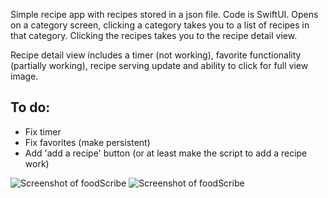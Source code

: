 Simple recipe app with recipes stored in a json file. Code is SwiftUI. Opens on a category screen, clicking a category takes you to a list of recipes in that category. Clicking the recipes takes you to the recipe detail view.

Recipe detail view includes a timer (not working), favorite functionality (partially working), recipe serving update and ability to click for full view image.

## To do: 
- Fix timer
- Fix favorites (make persistent)
- Add 'add a recipe' button (or at least make the script to add a recipe work)

![Screenshot of foodScribe](https://drive.google.com/file/d/1H1zsWIA0BsqNER_UuDlzEFr4f8KQXzVt/view?usp=sharing)
![Screenshot of foodScribe](https://drive.google.com/file/d/1cQdQE9c3QXt3hY4kbI09wjeXScWL6OhD/view?usp=drive_link)
